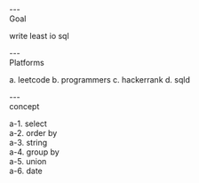---\
Goal


write least io sql


---\
Platforms


a. leetcode
b. programmers
c. hackerrank
d. sqld


---\
concept


a-1. select\
a-2. order by\
a-3. string\
a-4. group by\
a-5. union\
a-6. date
